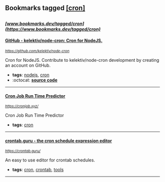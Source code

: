## Bookmarks tagged [[cron]](https://www.bookmarks.dev?q=[cron])

_<sup><sup>[www.bookmarks.dev/tagged/cron](https://www.bookmarks.dev/tagged/cron)</sup></sup>_
---
#### [GitHub - kelektiv/node-cron: Cron for NodeJS.](https://github.com/kelektiv/node-cron)
_<sup>https://github.com/kelektiv/node-cron</sup>_

Cron for NodeJS. Contribute to kelektiv/node-cron development by creating an account on GitHub.
* **tags**: [nodejs](../tagged/nodejs.md), [cron](../tagged/cron.md)
* :octocat: **[source code](https://github.com/kelektiv/node-cron)**
---
#### [Cron Job Run Time Predictor](https://cronjob.xyz/)
_<sup>https://cronjob.xyz/</sup>_

Cron Job Run Time Predictor
* **tags**: [cron](../tagged/cron.md)
---
#### [crontab.guru - the cron schedule expression editor](https://crontab.guru/)
_<sup>https://crontab.guru/</sup>_

An easy to use editor for crontab schedules.
* **tags**: [cron](../tagged/cron.md), [crontab](../tagged/crontab.md), [tools](../tagged/tools.md)
---
